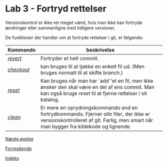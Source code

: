 # Lab 3 - Fortryd rettelser
Versionskontrol er ikke ret meget værd, hvis man ikke kan fortryde ændringer eller sammenligne med tidligere versioner. 

De funktioner der handler om at fortryde rettelser i git, er følgende: 

| Kommando | beskrivelse |
| -------- | -------------------------- |
| [*revert*](lab3/lab3-revert.md) | Fortryder et helt commit. |
| [*checkout*](lab3/lab3-checkout.md) | kan bruges til at tjekke en enkelt fil ud. (Men bruges normalt til at skifte branch.) |
| [*reset*](lab3/lab3-reset.md) | Kan bruges når man har ´add´'et en fil, men ikke ønsker den skal være en del af ens commit. Man kan også bruge *reset* til at fjerne rettelser i sit katalog.  |
| [*clean*](lab3/lab3-clean.md) | Er mere en oprydningskommando end en fortrydkommando. Fjerner *alle* filer, der ikke er versionskontrolleret af git. Farlig, men smart når man bygger fra kildekode og lignende.  |

[Næste øvelse](lab4.md)

[Forregående](lab2.md)

[Indeks](basics.md)
